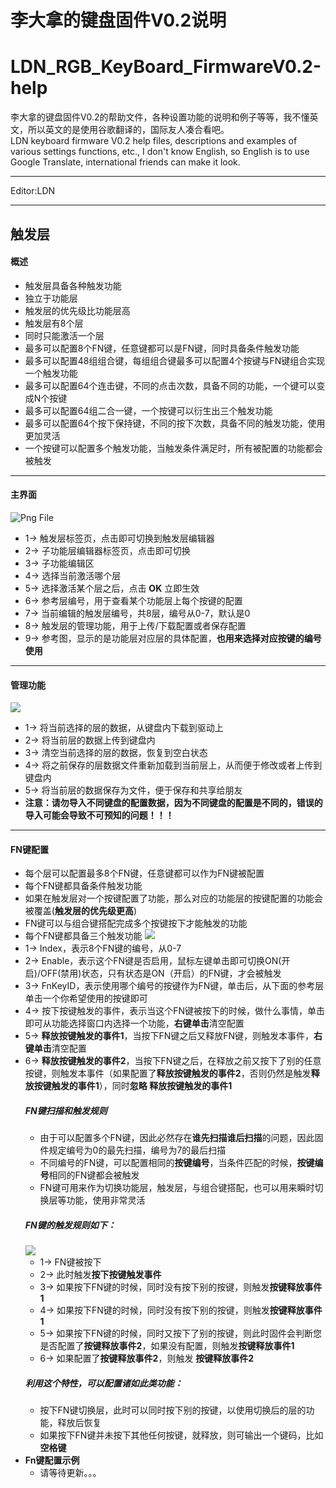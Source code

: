 ﻿李大拿的键盘固件V0.2说明
=====================
LDN_RGB_KeyBoard_FirmwareV0.2-help
=====================
李大拿的键盘固件V0.2的帮助文件，各种设置功能的说明和例子等等，我不懂英文，所以英文的是使用谷歌翻译的，国际友人凑合看吧。<br>
LDN keyboard firmware V0.2 help files, descriptions and examples of various settings functions, etc., I don't know English, so English is to use Google Translate, international friends can make it look.
****
Editor:LDN
****
## 触发层
   #### 概述
   * 触发层具备各种触发功能
   * 独立于功能层
   * 触发层的优先级比功能层高
   * 触发层有8个层
   * 同时只能激活一个层
   * 最多可以配置8个FN键，任意键都可以是FN键，同时具备条件触发功能
   * 最多可以配置48组组合键，每组组合键最多可以配置4个按键与FN键组合实现一个触发功能
   * 最多可以配置64个连击键，不同的点击次数，具备不同的功能，一个键可以变成N个按键
   * 最多可以配置64组二合一键，一个按键可以衍生出三个触发功能
   * 最多可以配置64个按下保持键，不同的按下次数，具备不同的触发功能，使用更加灵活
   * 一个按键可以配置多个触发功能，当触发条件满足时，所有被配置的功能都会被触发
****
   #### 主界面
   ![Png File](https://github.com/lswhome/LDN_RGB_KeyBoard_FirmwareV0.2-help/blob/master/TriggerLayer/TriggerAll.png)
   * 1-> 触发层标签页，点击即可切换到触发层编辑器
   * 2-> 子功能层编辑器标签页，点击即可切换
   * 3-> 子功能编辑区
   * 4-> 选择当前激活哪个层
   * 5-> 选择激活某个层之后，点击 **OK** 立即生效
   * 6-> 参考层编号，用于查看某个功能层上每个按键的配置
   * 7-> 当前编辑的触发层编号，共8层，编号从0-7，默认是0
   * 8-> 触发层的管理功能，用于上传/下载配置或者保存配置
   * 9-> 参考图，显示的是功能层对应层的具体配置，**也用来选择对应按键的编号使用**
****
   #### 管理功能
   ![](https://github.com/lswhome/LDN_RGB_KeyBoard_FirmwareV0.2-help/blob/master/TriggerLayer/Trigger_Manager.png)
   * 1-> 将当前选择的层的数据，从键盘内下载到驱动上
   * 2-> 将当前层的数据上传到键盘内
   * 3-> 清空当前选择的层的数据，恢复到空白状态
   * 4-> 将之前保存的层数据文件重新加载到当前层上，从而便于修改或者上传到键盘内
   * 5-> 将当前层的数据保存为文件，便于保存和共享给朋友
   * **注意：请勿导入不同键盘的配置数据，因为不同键盘的配置是不同的，错误的导入可能会导致不可预知的问题！！！**
****
   #### FN键配置
   * 每个层可以配置最多8个FN键，任意键都可以作为FN键被配置
   * 每个FN键都具备条件触发功能
   * 如果在触发层对一个按键配置了功能，那么对应的功能层的按键配置的功能会被覆盖(**触发层的优先级更高**)
   * FN键可以与组合键搭配完成多个按键按下才能触发的功能
   * 每个FN键都具备三个触发功能
   ![](https://github.com/lswhome/LDN_RGB_KeyBoard_FirmwareV0.2-help/blob/master/TriggerLayer/Trigger_FnKeyEditer.png)
   * 1-> Index，表示8个FN键的编号，从0-7
   * 2-> Enable，表示这个FN键是否启用，鼠标左键单击即可切换ON(开启)/OFF(禁用)状态，只有状态是ON（开启）的FN键，才会被触发
   * 3-> FnKeyID，表示使用哪个编号的按键作为FN键，单击后，从下面的参考层单击一个你希望使用的按键即可
   * 4-> 按下按键触发的事件，表示当这个FN键被按下的时候，做什么事情，单击即可从功能选择窗口内选择一个功能，**右键单击**清空配置
   * 5-> **释放按键触发的事件1**，当按下FN键之后又释放FN键，则触发本事件，**右键单击**清空配置
   * 6-> **释放按键触发的事件2**，当按下FN键之后，在释放之前又按下了别的任意按键，则触发本事件（如果配置了**释放按键触发的事件2**，否则仍然是触发**释放按键触发的事件1**），同时**忽略 释放按键触发的事件1**
        ##### FN键扫描和触发规则
        * 由于可以配置多个FN键，因此必然存在**谁先扫描谁后扫描**的问题，因此固件规定编号为0的最先扫描，编号为7的最后扫描
        * 不同编号的FN键，可以配置相同的**按键编号**，当条件匹配的时候，**按键编号**相同的FN键都会被触发
        * FN键可用来作为切换功能层，触发层，与组合键搭配，也可以用来瞬时切换层等功能，使用非常灵活
        ##### FN键的触发规则如下：<br>
        ![](https://github.com/lswhome/LDN_RGB_KeyBoard_FirmwareV0.2-help/blob/master/TriggerLayer/Trigger_FnKeyTriggerRule.png)
        * 1-> FN键被按下
        * 2-> 此时触发**按下按键触发事件**
        * 3-> 如果按下FN键的时候，同时没有按下别的按键，则触发**按键释放事件1**
        * 4-> 如果按下FN键的时候，同时没有按下别的按键，则触发**按键释放事件1**
        * 5-> 如果按下FN键的时候，同时又按下了别的按键，则此时固件会判断您是否配置了**按键释放事件2**，如果没有配置，则触发**按键释放事件1**
        * 6-> 如果配置了**按键释放事件2**，则触发 **按键释放事件2**
        ##### 利用这个特性，可以配置诸如此类功能：
        * 按下FN键切换层，此时可以同时按下别的按键，以使用切换后的层的功能，释放后恢复
        * 如果按下FN键并未按下其他任何按键，就释放，则可输出一个键码，比如**空格键**   
   * **Fn键配置示例**
        * 请等待更新。。。
   




